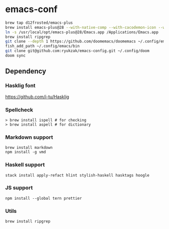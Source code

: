 # emacs-conf

```sh
brew tap d12frosted/emacs-plus
brew install emacs-plus@28 --with-native-comp --with-cacodemon-icon --with-no-titlebar-and-round-corners
ln -s /usr/local/opt/emacs-plus@28/Emacs.app /Applications/Emacs.app
brew install ripgrep
git clone --depth 1 https://github.com/doomemacs/doomemacs ~/.config/emacs
fish_add_path ~/.config/emacs/bin
git clone git@github.com:ryukzak/emacs-config.git ~/.config/doom
doom sync
```

## Dependency

### Hasklig font
https://github.com/i-tu/Hasklig

### Spellcheck

``` console
> brew install ispell # for checking
> brew install aspell # for dictionary
```

### Markdown support
```
brew install markdown
npm install -g vmd
```

### Haskell support
```
stack install apply-refact hlint stylish-haskell hasktags hoogle
```

### JS support
```
npm install --global tern prettier
```

### Utils
```
brew install ripgrep
```
